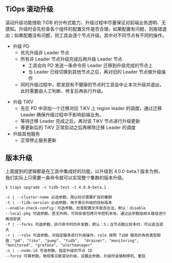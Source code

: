 TiOps 滚动升级
------------

滚动升级功能借助 TiDB 的分布式能力，升级过程中尽量保证对前端业务透明、无感知。升级时会先检查各个组件的配置文件是否合理，如果配置有问题，则报错退出；如果配置没有问题，则工具会逐个节点升级。其中对不同节点有不同的操作。
+ 升级 PD
    - 优先升级非 Leader 节点
    - 所有非 Leader 节点升级完成后再升级 Leader 节点
        - 工具会向 PD 发送一条命令将 Leader 迁移到升级完成的节点上
        - 当 Leader 已经切换到其他节点之后，再对旧的 Leader 节点做升级操作
    - 同时升级过程中，若发现有不健康的节点时工具会中止本次升级并退出，此时需要由人工判断、修复后再执行升级。
- 升级 TiKV
    - 先在 PD 中添加一个迁移对应 TiKV 上 region leader 的调度，通过迁移 Leader 确保升级过程中不影响前端业务。
    - 等待迁移 Leader 完成之后，再对该 TiKV 节点进行升级更新
    - 等更新后的 TiKV 正常启动之后再移除迁移 Leader 的调度
- 升级其他服务
    - 正常停止服务更新

## 版本升级

上面提到的逻辑都是在工具中集成好的功能，以升级到 4.0.0-beta.1 版本为例，我们实际上只需要一条命令就可以实现整个集群的版本升级。

```
$ tiops upgrade -c tidb-test -t 4.0.0-beta.1
```

```
-c | --cluster-name 必选参数。用以标识需要扩容的集群
-t | --tidb-version 必选参数。用于表示升级的目标版本
--enable-check-config：可选参数。检查配置文件是否合法，默认：disable
--local-pkg 可选参数。若无外网，可将安装包拷贝中控机本地，通过此参数指相关路径进行离线安装
-f | --forks 可选参数。执行命令时的并发数，默认：5；当节点数比较多时，可以适当调大
-r | --role 可选参数。对指定服务进行升级操作，role 按照 TiDB 服务的角色类型取值："pd", "tikv", "pump", "tidb",  "drainer", "monitoring", "monitored", "grafana", "alertmanager"
-n | --node-id 可选参数。指定升级的节点 ID
--force 可算参数。常规情况是滚动升级，设置此参数，升级时会强制停机、重启
```
